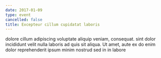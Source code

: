 ```yaml
---
date: 2017-01-09
type: event
cancelled: false
title: Excepteur cillum cupidatat laboris
---
```

dolore cillum adipiscing voluptate aliquip veniam, consequat. sint dolor incididunt velit nulla laboris ad quis sit aliqua. Ut amet, aute ex do enim dolor reprehenderit ipsum minim nostrud sed in in labore